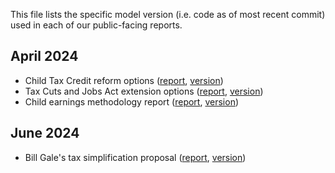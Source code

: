 This file lists the specific model version (i.e. code as of most recent commit) used in each of our public-facing reports. 

April 2024
-
- Child Tax Credit reform options ([report](https://budgetlab.yale.edu/topic/child-tax-credit), [version](https://github.com/Budget-Lab-Yale/Tax-Data/tree/f0bc363ef744441e7250686116c323f08f188f07))
- Tax Cuts and Jobs Act extension options ([report](https://budgetlab.yale.edu/topic/tax-cuts-and-jobs-act), [version](https://github.com/Budget-Lab-Yale/Tax-Data/tree/f0bc363ef744441e7250686116c323f08f188f07))
- Child earnings methodology report ([report](https://budgetlab.yale.edu/research/simulating-long-term-impact-cash-assistance-children-future-earnings), [version](https://github.com/Budget-Lab-Yale/Tax-Data/tree/f0bc363ef744441e7250686116c323f08f188f07))

June 2024
-
- Bill Gale's tax simplification proposal ([report](https://budgetlab.yale.edu/research/how-would-fundamental-tax-reform-affect-time-burden-filing-taxes), [version](https://github.com/Budget-Lab-Yale/Tax-Data/tree/ddb0189cb15341062c3acbd5dd9d3c930caeb58d))
